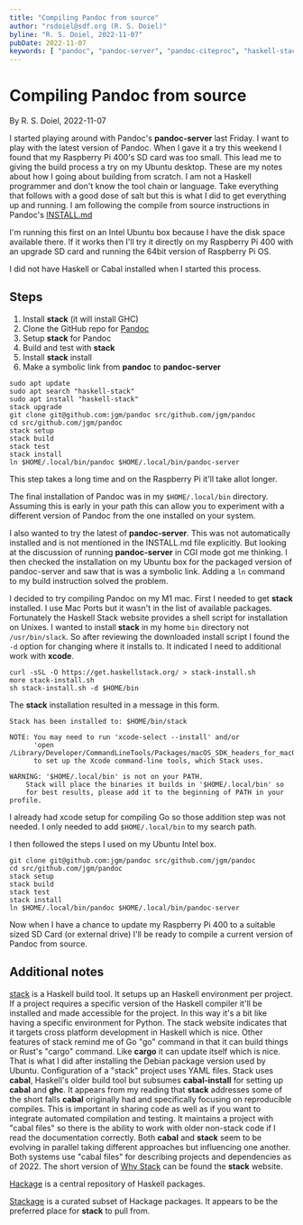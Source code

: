 ```yaml
---
title: "Compiling Pandoc from source"
author: "rsdoiel@sdf.org (R. S. Doiel)"
byline: "R. S. Doiel, 2022-11-07"
pubDate: 2022-11-07
keywords: [ "pandoc", "pandoc-server", "pandoc-citeproc", "haskell-stack", "cabal", "ghc" ]
---
```


Compiling Pandoc from source
============================

By R. S. Doiel, 2022-11-07

I started playing around with Pandoc's __pandoc-server__ last Friday. I want to play with the latest version of Pandoc.  When I gave it a try this weekend I found that my Raspberry Pi 400's SD card was too small. This lead me to giving the build process a try on my Ubuntu desktop. These are my notes about how I going about building from scratch.  I am not a Haskell programmer and don't know the tool chain or language. Take everything that follows with a good dose of salt but this is what I did to get everything up and running. I am following the compile from source instructions in Pandoc's [INSTALL.md](https://github.com/jgm/pandoc/blob/master/INSTALL.md)

I'm running this first on an Intel Ubuntu box because I have the disk space available there. If it works then I'll try it directly on my Raspberry Pi 400 with an upgrade SD card and running the 64bit version of Raspberry Pi OS.

I did not have Haskell or Cabal installed when I started this process.

Steps
-----

1. Install __stack__ (it will install GHC)
2. Clone the GitHub repo for [Pandoc](https://github.com/jgm/pandoc)
3. Setup __stack__ for Pandoc
4. Build and test with __stack__
5. Install __stack__ install
6. Make a symbolic link from __pandoc__ to __pandoc-server__

```
sudo apt update
sudo apt search "haskell-stack"
sudo apt install "haskell-stack"
stack upgrade
git clone git@github.com:jgm/pandoc src/github.com/jgm/pandoc
cd src/github.com/jgm/pandoc
stack setup 
stack build
stack test
stack install
ln $HOME/.local/bin/pandoc $HOME/.local/bin/pandoc-server
```

This step takes a long time and on the Raspberry Pi it'll take allot longer.

The final installation of Pandoc was in my `$HOME/.local/bin` directory. Assuming this is early in your path this can allow you to experiment with a different version of Pandoc from the one installed on your system. 

I also wanted to try the latest of __pandoc-server__.  This was not automatically installed and is not mentioned in the INSTALL.md file explicitly. But looking at the discussion of running __pandoc-server__ in CGI mode got me thinking. I then checked the installation on my Ubuntu box for the packaged version of pandoc-server and saw that is was a symbolic link.  Adding a `ln` command to my build instruction solved the problem.

I decided to try compiling Pandoc on my M1 mac.  First I needed to get __stack__ installed. I use Mac Ports but it wasn't in the list of available packages.  Fortunately the Haskell Stack website provides a shell script for installation on Unixes. I wanted to install __stack__ in my home `bin` directory not `/usr/bin/slack`. So after reviewing the downloaded install script I found the `-d` option for changing where it installs to. It indicated I need to additional work with __xcode__.

```
curl -sSL -O https://get.haskellstack.org/ > stack-install.sh
more stack-install.sh
sh stack-install.sh -d $HOME/bin
```

The __stack__ installation resulted in a message in this form.

```
Stack has been installed to: $HOME/bin/stack

NOTE: You may need to run 'xcode-select --install' and/or
      'open /Library/Developer/CommandLineTools/Packages/macOS_SDK_headers_for_macOS_10.14.pkg'
      to set up the Xcode command-line tools, which Stack uses.

WARNING: '$HOME/.local/bin' is not on your PATH.
    Stack will place the binaries it builds in '$HOME/.local/bin' so
    for best results, please add it to the beginning of PATH in your profile.
```

I already had xcode setup for compiling Go so those addition step was not needed.  I only needed to add `$HOME/.local/bin` to my search path.

I then followed the steps I used on my Ubuntu Intel box.

```
git clone git@github.com:jgm/pandoc src/github.com/jgm/pandoc
cd src/github.com/jgm/pandoc
stack setup
stack build
stack test
stack install
ln $HOME/.local/bin/pandoc $HOME/.local/bin/pandoc-server
```

Now when I have a chance to update my Raspberry Pi 400 to a suitable sized SD Card (or external drive) I'll be ready to compile a current version of Pandoc from source.

Additional notes
----------------

[stack](https://docs.haskellstack.org/en/stable/) is a Haskell build tool. It setups up an Haskell environment per project. If a project requires a specific version of the Haskell compiler it'll be installed and made accessible for the project. In this way it's a bit like having a specific environment for Python. The stack website indicates that it targets cross platform development in Haskell which is nice.  Other features of stack remind me of Go "go" command in that it can build things or Rust's "cargo" command. Like __cargo__ it can update itself which is nice. That is what I did after installing the Debian package version used by Ubuntu. Configuration of a "stack" project uses YAML files. Stack uses __cabal__, Haskell's older build tool but subsumes __cabal-install__ for setting up __cabal__ and __ghc__. It appears from my reading that __stack__ addresses some of the short falls __cabal__ originally had and specifically focusing on reproducible compiles. This is important in sharing code as well as if you want to integrate automated compilation and testing. It maintains a project with "cabal files" so there is the ability to work with older non-stack code if I read the documentation correctly. Both __cabal__ and __stack__ seem to be evolving in parallel taking different approaches but influencing one another. Both systems use "cabal files" for describing projects and dependencies as of 2022. The short version of [Why Stack](https://docs.haskellstack.org/en/stable/#why-stack) can be found the __stack__ website.

[Hackage](https://hackage.haskell.org/) is a central repository of Haskell packages. 

[Stackage](https://www.stackage.org/) is a curated subset of Hackage packages. It appears to be the preferred place for __stack__ to pull from.


